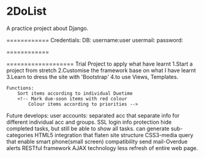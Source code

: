 2DoList
=======
A practice project about Django.



============
Credentials:
DB: 
    username:user
    usermail:
    password:

============

===================
Trial Project to apply what have learnt
    1.Start a project from stretch
    2.Customise the framework base on what I have learnt
    3.Learn to dress the site with 'Bootstrap' 
    4.to use Views, Templates.


    Functions:
        Sort items according to individual Duetime
        <!-- Mark due-soon items with red colour
            Colour items according to priorities -->

Future develops:
    user accounts:
        separated acc that separate info for different individual acc and 
        groups.
            SSL login info protection
    hide completed tasks, but still be able to show all tasks.
    can generate sub-categories
    HTML5 integration that flaten site structure
    CSS3-media query that enable smart phone(small screen) compatibility
    send mail-Overdue alerts
    RESTful framework
    AJAX technology
        less refresh of entire web page.

